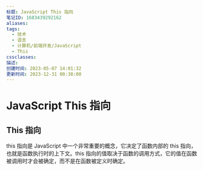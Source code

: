 ```yaml
---
标题: JavaScript This 指向
笔记ID: 1683439292162
aliases: 
tags:
  - 技术
  - 语言
  - 计算机/前端开发/JavaScript
  - This
cssclasses: 
描述: 
创建时间: 2023-05-07 14:01:32
更新时间: 2023-12-31 00:38:00
---
```


# JavaScript This 指向

## This 指向

this 指向是 JavaScript 中一个非常重要的概念，它决定了函数内部的 this 指向，也就是函数执行时的上下文。this 指向的值取决于函数的调用方式，它的值在函数被调用时才会被确定，而不是在函数被定义时确定。
